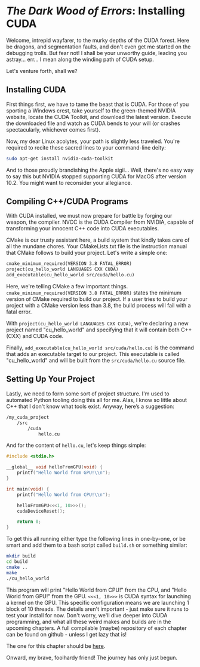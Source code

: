 # *The Dark Wood of Errors*: Installing CUDA

Welcome, intrepid wayfarer, to the murky depths of the CUDA forest. Here be dragons, and segmentation faults, and don't even get me started on the debugging trolls. But fear not! I shall be your unworthy guide, leading you astray... err... I mean along the winding path of CUDA setup.

Let's venture forth, shall we?

## Installing CUDA

First things first, we have to tame the beast that is CUDA. For those of you sporting a Windows crest, take yourself to the green-themed NVIDIA website, locate the CUDA Toolkit, and download the latest version. Execute the downloaded file and watch as CUDA bends to your will (or crashes spectacularly, whichever comes first).

Now, my dear Linux acolytes, your path is slightly less traveled. You're required to recite these sacred lines to your command-line deity:

```bash
sudo apt-get install nvidia-cuda-toolkit
```

And to those proudly brandishing the Apple sigil... Well, there's no easy way to say this but NVIDIA stopped supporting CUDA for MacOS after version 10.2. You might want to reconsider your allegiance.

## Compiling C++/CUDA Programs

With CUDA installed, we must now prepare for battle by forging our weapon, the compiler. NVCC is the CUDA Compiler from NVIDIA, capable of transforming your innocent C++ code into CUDA executables.

CMake is our trusty assistant here, a build system that kindly takes care of all the mundane chores. Your CMakeLists.txt file is the instruction manual that CMake follows to build your project. Let's write a simple one:

```makefile
cmake_minimum_required(VERSION 3.8 FATAL_ERROR)
project(cu_hello_world LANGUAGES CXX CUDA)
add_executable(cu_hello_world src/cuda/hello.cu)
```

Here, we're telling CMake a few important things. `cmake_minimum_required(VERSION 3.8 FATAL_ERROR)` states the minimum version of CMake required to build our project. If a user tries to build your project with a CMake version less than 3.8, the build process will fail with a fatal error.

With `project(cu_hello_world LANGUAGES CXX CUDA)`, we're declaring a new project named "cu_hello_world" and specifying that it will contain both C++ (CXX) and CUDA code.

Finally, `add_executable(cu_hello_world src/cuda/hello.cu)` is the command that adds an executable target to our project. This executable is called "cu_hello_world" and will be built from the `src/cuda/hello.cu` source file.

## Setting Up Your Project

Lastly, we need to form some sort of project structure. I'm used to automated Python tooling doing this all for me. Alas, I know so little about C++ that I don't know what tools exist. Anyway, here’s a suggestion:

```bash
/my_cuda_project
    /src
        /cuda
            hello.cu
```

And for the content of `hello.cu`, let's keep things simple:

```c++
#include <stdio.h>

__global__ void helloFromGPU(void) {
    printf("Hello World from GPU!\\n");
}

int main(void) {
    printf("Hello World from CPU!\\n");

    helloFromGPU<<<1, 10>>>();
    cudaDeviceReset();

    return 0;
}

```

To get this all running either type the following lines in one-by-one, or be smart and add them to a bash script called `build.sh` or something similar:

```bash
mkdir build
cd build
cmake ..
make
./cu_hello_world
```

This program will print "Hello World from CPU!" from the CPU, and "Hello World from GPU!" from the GPU. `<<<1, 10>>>` is CUDA syntax for launching a kernel on the GPU. This specific configuration means we are launching 1 block of 10 threads. 
The details aren't important - just make sure it runs to test your install for now. Don't worry, we'll dive deeper into CUDA programming, and what all these weird makes and builds are in the upcoming chapters. A full compilable (maybe) repository of each chapter can be found on github - unless I get lazy that is! 

The one for this chapter should be [here](../code/Chapter1/).

Onward, my brave, foolhardy friend! The journey has only just begun.